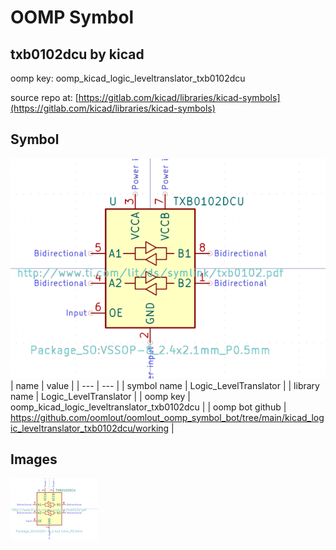 # OOMP Symbol  
## txb0102dcu  by kicad  
  
oomp key: oomp_kicad_logic_leveltranslator_txb0102dcu  
  
source repo at: [https://gitlab.com/kicad/libraries/kicad-symbols](https://gitlab.com/kicad/libraries/kicad-symbols)  
## Symbol  
  
[![working.png](working_600.png)](working.png)  
| name | value | 
| --- | --- | 
| symbol name | Logic_LevelTranslator | 
| library name | Logic_LevelTranslator | 
| oomp key | oomp_kicad_logic_leveltranslator_txb0102dcu | 
| oomp bot github | https://github.com/oomlout/oomlout_oomp_symbol_bot/tree/main/kicad_logic_leveltranslator_txb0102dcu/working | 
## Images  
  
[![working.png](working_140.png)](working.png)  

